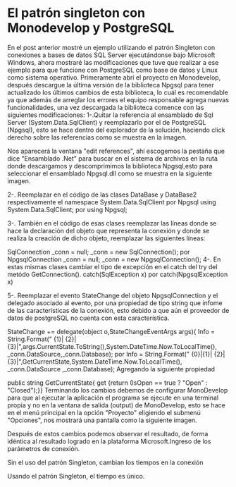 # El patrón singleton con Monodevelop y PostgreSQL

En el post anterior mostré un ejemplo utilizando el patrón Singleton con conexiones a bases de datos SQL Server ejecutándonse bajo Microsoft Windows, ahora mostraré las modificaciones que tuve que realizar a ese ejemplo para que funcione con PostgreSQL como base de datos y Linux como sistema operativo.
Primeramente abrí el proyecto en Monodevelop, después descargue la última versión de la biblioteca Npgsql para tener actualizado los últimos cambios de esta biblioteca, lo cuál es recomendable ya que además de arreglar los errores el equipo responsable agrega nuevas funcionalidades, una vez descargada la biblioteca comence con las siguientes modificaciones: 1-.Quitar la referencia al ensamblado de Sql Server (System.Data.SqlClient) y reemplazarlo por el de PostgreSQL (Npgsql), esto se hace dentro del explorador de la solución, haciendo click derecho sobre las referencias como se muestra en la imagen.

Nos aparecerá la ventana "edit references", ahí escogemos la pestaña que dice "Ensamblado .Net" para buscar en el sistema de archivos en la ruta donde descargamos y descomprimimos la biblioteca Npgsql,esto para seleccionar el ensamblado Npgsql.dll como se muestra en la siguiente imagen.

2-. Reemplazar en el código de las clases DataBase y DataBase2 respectivamente el namespace System.Data.SqlClient por Npgsql using System.Data.SqlClient; por using Npgsql;

3-. También en el código de esas clases reemplazar las líneas donde se hace la declaración del objeto que representa la conexión y donde se realiza la creación de dicho objeto, reemplazar las siguientes líneas:

SqlConnection _conn = null;
_conn = new SqlConnection();
por
NpgsqlConnection _conn = null;
_conn = new NpgsqlConnection();
4-. En estas mismas clases cambiar el tipo de excepción en el catch del try del metódo GetConnection(). catch(SqlException x) por catch(NpgsqlException x)

5-. Reemplazar el evento StateChange del objeto NpgsqlConnection y el delegado asociado al evento, por una propiedad de tipo string que infome de las características de la conexión, esto debido a que aún el proveedor de datos de postgreSQL no cuenta con esta característica.

StateChange += delegate(object o,StateChangeEventArgs args){
    Info = String.Format(" {1}| {2}| {3}|",args.CurrentState.ToString(),System.DateTime.Now.ToLocalTime(),
_conn.DataSource,_conn.Database);
por
Info = String.Format(" {0}|{1}| {2}| {3}|",GetCurrentState,System.DateTime.Now.ToLocalTime(),
_conn.DataSource ,_conn.Database);
Agregando la siguiente propiedad

public string GetCurrentState{ get {return (IsOpen == true ? "Open" : "Closed");}}
Terminando los cambios debemos de configurar MonoDevelop para que al ejecutar la aplicación el programa se ejecute en una terminal propia y no en la ventana de salida (output) de MonoDevelop, esto se hace en el menú principal en la opción "Proyecto" eligiendo el submenú "Opciones", nos mostrará una pantalla como la siguiente imagen.

Después de estos cambios podemos observar el resultado, de forma idéntica al resultado logrado en la plataforma Microsoft.Ingreso de los parámetros de conexión.

Sin el uso del patrón Singleton, cambian los tiempos en la conexión

Usando el patrón Singleton, el tiempo es único.
